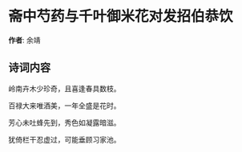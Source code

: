 # 斋中芍药与千叶御米花对发招伯恭饮

**作者**: 余靖

## 诗词内容

岭南卉木少珍奇，且喜逢春具数枝。

百禄大来唯酒美，一年全盛是花时。

芳心未吐蜂先到，秀色如凝露暗滋。

犹倚栏干忍虚过，可能垂顾习家池。

